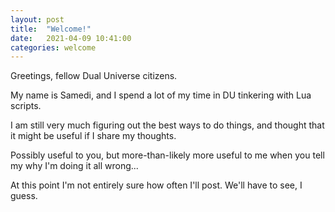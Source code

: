 ```yaml
---
layout: post
title:  "Welcome!"
date:   2021-04-09 10:41:00
categories: welcome
---
```


Greetings, fellow Dual Universe citizens.

My name is Samedi, and I spend a lot of my time in DU tinkering with Lua scripts.

I am still very much figuring out the best ways to do things, and thought that it might be useful if I share my thoughts. 

Possibly useful to you, but more-than-likely more useful to me when you tell my why I'm doing it all wrong...

At this point I'm not entirely sure how often I'll post. We'll have to see, I guess.